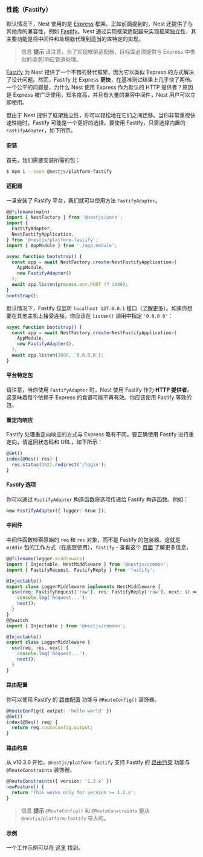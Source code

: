 ### 性能（Fastify）

默认情况下，Nest 使用的是 [Express](https://expressjs.com/) 框架。正如前面提到的，Nest 还提供了与其他库的兼容性，例如 [Fastify](https://github.com/fastify/fastify)。Nest 通过实现框架适配器来实现框架独立性，其主要功能是将中间件和处理器代理到适当的库特定的实现。

> 信息 **提示** 请注意，为了实现框架适配器，目标库必须提供与 Express 中类似的请求/响应管道处理。

[Fastify](https://github.com/fastify/fastify) 为 Nest 提供了一个不错的替代框架，因为它以类似 Express 的方式解决了设计问题。然而，Fastify 比 Express **更快**，在基准测试结果上几乎快了两倍。一个公平的问题是，为什么 Nest 使用 Express 作为默认的 HTTP 提供者？原因是 Express 被广泛使用，知名度高，并且有大量的兼容中间件，Nest 用户可以立即使用。

但由于 Nest 提供了框架独立性，你可以轻松地在它们之间迁移。当你非常重视快速性能时，Fastify 可能是一个更好的选择。要使用 Fastify，只需选择内置的 `FastifyAdapter`，如下所示。

#### 安装

首先，我们需要安装所需的包：

```bash
$ npm i --save @nestjs/platform-fastify
```

#### 适配器

一旦安装了 Fastify 平台，我们就可以使用方法 `FastifyAdapter`。

```typescript
@@filename(main)
import { NestFactory } from '@nestjs/core';
import {
  FastifyAdapter,
  NestFastifyApplication,
} from '@nestjs/platform-fastify';
import { AppModule } from './app.module';

async function bootstrap() {
  const app = await NestFactory.create<NestFastifyApplication>(
    AppModule,
    new FastifyAdapter()
  );
  await app.listen(process.env.PORT ?? 3000);
}
bootstrap();
```

默认情况下，Fastify 仅监听 `localhost 127.0.0.1` 接口（[了解更多](https://www.fastify.io/docs/latest/Guides/Getting-Started/#your-first-server)）。如果你想要在其他主机上接受连接，你应该在 `listen()` 调用中指定 `'0.0.0.0'`：

```typescript
async function bootstrap() {
  const app = await NestFactory.create<NestFastifyApplication>(
    AppModule,
    new FastifyAdapter(),
  );
  await app.listen(3000, '0.0.0.0');
}
```

#### 平台特定包

请注意，当你使用 `FastifyAdapter` 时，Nest 使用 Fastify 作为 **HTTP 提供者**。这意味着每个依赖于 Express 的食谱可能不再有效。你应该使用 Fastify 等效的包。

#### 重定向响应

Fastify 处理重定向响应的方式与 Express 略有不同。要正确使用 Fastify 进行重定向，请返回状态码和 URL，如下所示：

```typescript
@Get()
index(@Res() res) {
  res.status(302).redirect('/login');
}
```

#### Fastify 选项

你可以通过 `FastifyAdapter` 构造函数将选项传递给 Fastify 构造函数。例如：

```typescript
new FastifyAdapter({ logger: true });
```

#### 中间件

中间件函数检索原始的 `req` 和 `res` 对象，而不是 Fastify 的包装器。这就是 `middie` 包的工作方式（在底层使用），`fastify` - 查看这个 [页面](https://www.fastify.io/docs/latest/Reference/Middleware/) 了解更多信息，

```typescript
@@filename(logger.middleware)
import { Injectable, NestMiddleware } from '@nestjs/common';
import { FastifyRequest, FastifyReply } from 'fastify';

@Injectable()
export class LoggerMiddleware implements NestMiddleware {
  use(req: FastifyRequest['raw'], res: FastifyReply['raw'], next: () => void) {
    console.log('Request...');
    next();
  }
}
@@switch
import { Injectable } from '@nestjs/common';

@Injectable()
export class LoggerMiddleware {
  use(req, res, next) {
    console.log('Request...');
    next();
  }
}
```

#### 路由配置

你可以使用 Fastify 的 [路由配置](https://fastify.dev/docs/latest/Reference/Routes/#config) 功能与 `@RouteConfig()` 装饰器。

```typescript
@RouteConfig({ output: 'hello world' })
@Get()
index(@Req() req) {
  return req.routeConfig.output;
}
```

#### 路由约束

从 v10.3.0 开始，`@nestjs/platform-fastify` 支持 Fastify 的 [路由约束](https://fastify.dev/docs/latest/Reference/Routes/#constraints) 功能与 `@RouteConstraints` 装饰器。

```typescript
@RouteConstraints({ version: '1.2.x' })
newFeature() {
  return 'This works only for version >= 1.2.x';
}
```

> 信息 **提示** `@RouteConfig()` 和 `@RouteConstraints` 是从 `@nestjs/platform-fastify` 导入的。

#### 示例

一个工作示例可以在 [这里](https://github.com/nestjs/nest/tree/master/sample/10-fastify) 找到。